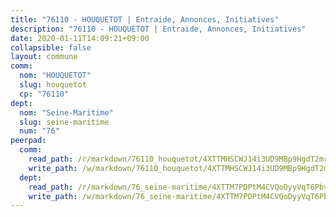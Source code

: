 ```yaml
---
title: "76110 - HOUQUETOT | Entraide, Annonces, Initiatives"
description: "76110 - HOUQUETOT | Entraide, Annonces, Initiatives"
date: 2020-01-11T14:09:21+09:00
collapsible: false
layout: commune
comm:
  nom: "HOUQUETOT"
  slug: houquetot
  cp: "76110"
dept:
  nom: "Seine-Maritime"
  slug: seine-maritime
  num: "76"
peerpad:
  comm:
    read_path: /r/markdown/76110_houquetot/4XTTMHSCWJ14i3UD9MBp9HgdT2mrmb8zaA4kFPsfwYBPzKzWV
    write_path: /w/markdown/76110_houquetot/4XTTMHSCWJ14i3UD9MBp9HgdT2mrmb8zaA4kFPsfwYBPzKzWV-K3TgV84eaP7tKj1eXca5qBArHK6ucQ4NxqeeGtTB6EQbFDW4uEHwmyggCJe53f2MCXLW3PTLsRxGcs55pwkkTK312d1kqvyLK6yiJAHKGGxbdePAbKfMDj7kwg7iaBd7JWKTnxBj
  dept:
    read_path: /r/markdown/76_seine-maritime/4XTTM7PDPtM4CVQoDyyVqT6Pbvj1SVtndpXJdTDsc7xwdMTdt
    write_path: /w/markdown/76_seine-maritime/4XTTM7PDPtM4CVQoDyyVqT6Pbvj1SVtndpXJdTDsc7xwdMTdt-K3TgUmo7Qwp8ZQz8qKFjC8WCY27ypEpX2c8BXeSV9rrPY1zRZn2SrYwkBXF8VnHkcepiXsccFfKHYuT2JNgSMXxLRaUGRu6o5B3BB15nZxEho97cTz3yC4eRTX4hZM1hcyAZrn8r
---
```


